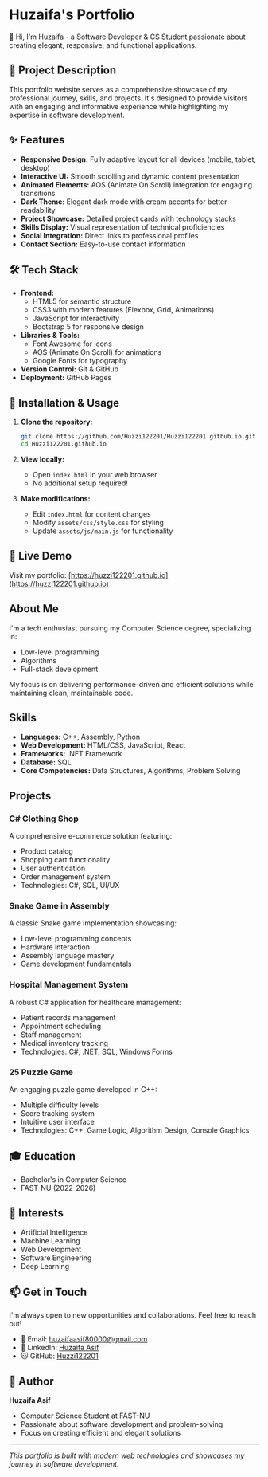 # Huzaifa's Portfolio

👋 Hi, I'm Huzaifa - a Software Developer & CS Student passionate about creating elegant, responsive, and functional applications.

## 📝 Project Description
This portfolio website serves as a comprehensive showcase of my professional journey, skills, and projects. It's designed to provide visitors with an engaging and informative experience while highlighting my expertise in software development.

## ✨ Features
- **Responsive Design:** Fully adaptive layout for all devices (mobile, tablet, desktop)
- **Interactive UI:** Smooth scrolling and dynamic content presentation
- **Animated Elements:** AOS (Animate On Scroll) integration for engaging transitions
- **Dark Theme:** Elegant dark mode with cream accents for better readability
- **Project Showcase:** Detailed project cards with technology stacks
- **Skills Display:** Visual representation of technical proficiencies
- **Social Integration:** Direct links to professional profiles
- **Contact Section:** Easy-to-use contact information

## 🛠 Tech Stack
- **Frontend:**
  - HTML5 for semantic structure
  - CSS3 with modern features (Flexbox, Grid, Animations)
  - JavaScript for interactivity
  - Bootstrap 5 for responsive design
- **Libraries & Tools:**
  - Font Awesome for icons
  - AOS (Animate On Scroll) for animations
  - Google Fonts for typography
- **Version Control:** Git & GitHub
- **Deployment:** GitHub Pages

## 🚀 Installation & Usage
1. **Clone the repository:**
   ```bash
   git clone https://github.com/Huzzi122201/Huzzi122201.github.io.git
   cd Huzzi122201.github.io
   ```

2. **View locally:**
   - Open `index.html` in your web browser
   - No additional setup required!

3. **Make modifications:**
   - Edit `index.html` for content changes
   - Modify `assets/css/style.css` for styling
   - Update `assets/js/main.js` for functionality

## 🔗 Live Demo
Visit my portfolio: [https://huzzi122201.github.io](https://huzzi122201.github.io)

## About Me
I'm a tech enthusiast pursuing my Computer Science degree, specializing in:
- Low-level programming
- Algorithms
- Full-stack development

My focus is on delivering performance-driven and efficient solutions while maintaining clean, maintainable code.

## Skills
- **Languages:** C++, Assembly, Python
- **Web Development:** HTML/CSS, JavaScript, React
- **Frameworks:** .NET Framework
- **Database:** SQL
- **Core Competencies:** Data Structures, Algorithms, Problem Solving

## Projects

### C# Clothing Shop
A comprehensive e-commerce solution featuring:
- Product catalog
- Shopping cart functionality
- User authentication
- Order management system
- Technologies: C#, SQL, UI/UX

### Snake Game in Assembly
A classic Snake game implementation showcasing:
- Low-level programming concepts
- Hardware interaction
- Assembly language mastery
- Game development fundamentals

### Hospital Management System
A robust C# application for healthcare management:
- Patient records management
- Appointment scheduling
- Staff management
- Medical inventory tracking
- Technologies: C#, .NET, SQL, Windows Forms

### 25 Puzzle Game
An engaging puzzle game developed in C++:
- Multiple difficulty levels
- Score tracking system
- Intuitive user interface
- Technologies: C++, Game Logic, Algorithm Design, Console Graphics

## 🎓 Education
- Bachelor's in Computer Science
- FAST-NU (2022-2026)

## 🌟 Interests
- Artificial Intelligence
- Machine Learning
- Web Development
- Software Engineering
- Deep Learning

## 📫 Get in Touch
I'm always open to new opportunities and collaborations. Feel free to reach out!

- 📧 Email: huzaifaasif80000@gmail.com
- 💼 LinkedIn: [Huzaifa Asif](https://www.linkedin.com/in/huzaifa-asif-6b914a275/)
- 🐱 GitHub: [Huzzi122201](https://github.com/Huzzi122201)

## 👤 Author
**Huzaifa Asif**
- Computer Science Student at FAST-NU
- Passionate about software development and problem-solving
- Focus on creating efficient and elegant solutions

---
*This portfolio is built with modern web technologies and showcases my journey in software development.*
